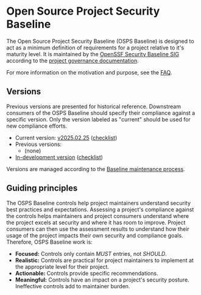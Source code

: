 # Open Source Project Security Baseline

The Open Source Project Security Baseline (OSPS Baseline) is designed to act as a minimum definition of requirements for a project relative to it's maturity level.
It is maintained by the [OpenSSF Security Baseline SIG](https://github.com/ossf/security-baseline/blob/main/governance/MAINTAINERS.md) according to the [project governance documentation](https://github.com/ossf/security-baseline/blob/main/governance/GOVERNANCE.md).

For more information on the motivation and purpose, see the [FAQ](faq).

## Versions

Previous versions are presented for historical reference.
Downstream consumers of the OSPS Baseline should specify their compliance against a specific version.
Only the version labeled as "current" should be used for new compliance efforts.

* Current version: [v2025.02.25](versions/2025-02-25) (<a href="versions/2025-02-25-checklist.md">checklist</a>)
* Previous versions:
    * (none)
* [In-development version](versions/devel) (<a href="versions/devel-checklist.md">checklist</a>)

Versions are managed according to the [Baseline maintenance process](maintenance).

## Guiding principles

The OSPS Baseline controls help project maintainers understand security best practices and expectations.
Assessing a project's compliance against the controls helps maintainers and project consumers understand where the project excels at security and where it has room to improve.
Project consumers can then use the assessment results to understand how their usage of the project impacts their own security and compliance goals.
Therefore, OSPS Baseline work is:

* **Focused:** Controls only contain *MUST* entries, not *SHOULD*.
* **Realistic:** Controls are practical for project maintainers to implement at the appropriate level for their project.
* **Actionable:** Controls provide specific recommendations.
* **Meaningful:** Controls have an impact on a project's security posture.
Ineffective controls add to maintainer burden.
